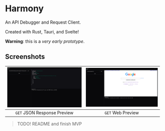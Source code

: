 # Harmony

An API Debugger and Request Client.

Created with Rust, Tauri, and Svelte!

**Warning**: this is a _very early prototype_.

## Screenshots

<div style="text-align: center">

| <img src=".assets/screenshot_01.png" width="480" /> | <img src=".assets/screenshot_02.png" width="480" /> |
| --------------------------------------------------- | --------------------------------------------------- |
| `GET` JSON Response Preview                         | `GET` Web Preview                                   |

</div>

> TODO! README and finish MVP

